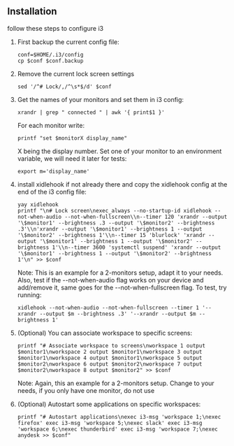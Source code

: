 Installation
------------

follow these steps to configure i3

  1. First backup the current config file:

     ```console
     conf=$HOME/.i3/config
     cp $conf $conf.backup
     ```

  2. Remove the current lock screen settings

     ```console
     sed '/^# Lock/,/^\s*$/d' $conf
     ```

  3. Get the names of your monitors and set them in i3 config:

     ```console
     xrandr | grep " connected " | awk '{ print$1 }'
     ```

     For each monitor write:

     ```console
     printf "set $monitorX display_name"
     ```

     X being the display number.
     Set one of your monitor to an environment variable, we will need it later for tests:

     ```console
     export m='display_name'
     ```

  4. install xidlehook if not already there and copy the xidlehook config at the end
  of the i3 config file:

     ```console
     yay xidlehook
     printf "\n# Lock screen\nexec_always --no-startup-id xidlehook --not-when-audio --not-when-fullscreen\\n--timer 120 'xrandr --output '\$monitor1' --brightness .3 --output '\$monitor2' --brightness .3'\\n'xrandr --output '\$monitor1' --brightness 1 --output '\$monitor2' --brightness 1'\\n--timer 15 'blurlock' 'xrandr --output '\$monitor1' --brightness 1 --output '\$monitor2' --brightness 1'\\n--timer 3600 'systemctl suspend' 'xrandr --output '\$monitor1' --brightness 1 --output '\$monitor2' --brightness 1'\n" >> $conf
     ```

     Note: This is an example for a 2-monitors setup, adapt it to your needs. Also, test if
     the --not-when-audio flag works on your device and add/remove it, same goes for the
     --not-when-fullscreen flag. To test, try running:

     ```console
     xidlehook --not-when-audio --not-when-fullscreen --timer 1 '--xrandr --output $m --brightness .3' '--xrandr --output $m --brightness 1'
     ```

  5. (Optional) You can associate workspace to specific screens:

     ```console
     printf "# Associate workspace to screens\nworkspace 1 output $monitor1\nworkspace 2 output $monitor1\nworkspace 3 output $monitor1\nworkspace 4 output $monitor1\nworkspace 5 output $monitor2\nworkspace 6 output $monitor2\nworkspace 7 output $monitor2\nworkspace 8 output $monitor2" >> $conf
     ```

     Note: Again, this an example for a 2-monitors setup. Change to your needs, if you only have one
     monitor, do not use

  6. (Optional) Autostart some applications on specific workspaces:

     ```console
     printf "# Autostart applications\nexec i3-msg 'workspace 1;\nexec firefox' exec i3-msg 'workspace 5;\nexec slack' exec i3-msg 'workspace 6;\nexec thunderbird' exec i3-msg 'workspace 7;\nexec anydesk >> $conf"
     ```


